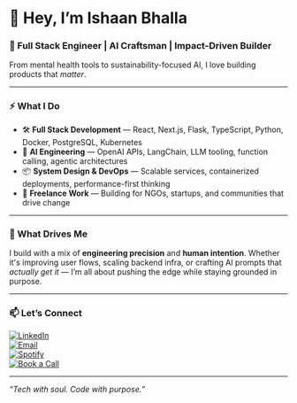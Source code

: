 # 👋 Hey, I’m Ishaan Bhalla

### 🧠 Full Stack Engineer | AI Craftsman | Impact-Driven Builder

From mental health tools to sustainability-focused AI, I love building products that *matter*.

---

### ⚡ What I Do

- 🛠️ **Full Stack Development** — React, Next.js, Flask, TypeScript, Python, Docker, PostgreSQL, Kubernetes  
- 🤖 **AI Engineering** — OpenAI APIs, LangChain, LLM tooling, function calling, agentic architectures  
- 📦 **System Design & DevOps** — Scalable services, containerized deployments, performance-first thinking  
- 🌱 **Freelance Work** — Building for NGOs, startups, and communities that drive change

---

### 🧭 What Drives Me

I build with a mix of **engineering precision** and **human intention**. Whether it's improving user flows, scaling backend infra, or crafting AI prompts that *actually get it* — I’m all about pushing the edge while staying grounded in purpose.

---


### 📫 Let’s Connect

[![LinkedIn](https://img.shields.io/badge/LinkedIn-Connect-blue?style=for-the-badge&logo=linkedin)](https://www.linkedin.com/in/ishaan-bhalla)  
[![Email](https://img.shields.io/badge/Email-Me-green?style=for-the-badge&logo=gmail)](mailto:ibhalla1998@gmail.com)  
[![Spotify](https://img.shields.io/badge/Spotify-Follow-1DB954?style=for-the-badge&logo=spotify&logoColor=white)](https://open.spotify.com/user/5j591ry56ednagrh0624x2iml)  
[![Book a Call](https://img.shields.io/badge/Calendly-Book%20a%20Time-orange?style=for-the-badge&logo=calendly)](https://calendly.com/ibhalla1998/lets-talk-about-your-app)

---

*“Tech with soul. Code with purpose.”*
